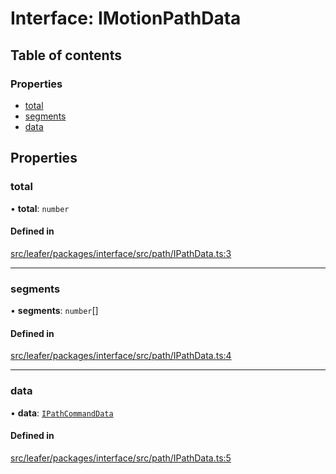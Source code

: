 # Interface: IMotionPathData

## Table of contents

### Properties

- [total](IMotionPathData.md#total)
- [segments](IMotionPathData.md#segments)
- [data](IMotionPathData.md#data)

## Properties

### total

• **total**: `number`

#### Defined in

[src/leafer/packages/interface/src/path/IPathData.ts:3](https://github.com/leaferjs/leafer/blob/ce388543b1c91bc943ac7537f94ff47adf234c5d/packages/interface/src/path/IPathData.ts#L3)

___

### segments

• **segments**: `number`[]

#### Defined in

[src/leafer/packages/interface/src/path/IPathData.ts:4](https://github.com/leaferjs/leafer/blob/ce388543b1c91bc943ac7537f94ff47adf234c5d/packages/interface/src/path/IPathData.ts#L4)

___

### data

• **data**: [`IPathCommandData`](../modules.md#ipathcommanddata)

#### Defined in

[src/leafer/packages/interface/src/path/IPathData.ts:5](https://github.com/leaferjs/leafer/blob/ce388543b1c91bc943ac7537f94ff47adf234c5d/packages/interface/src/path/IPathData.ts#L5)
